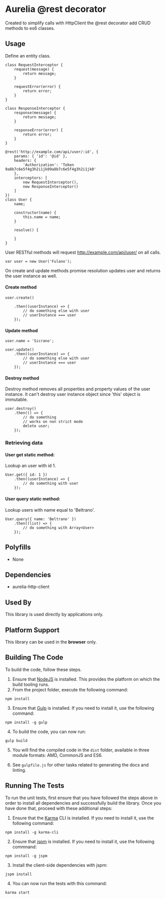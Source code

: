 # Aurelia @rest decorator

Created to simplify calls with HttpClient the @rest decorator add CRUD methods to es6 classes.

## Usage

Define an entity class.

```
class RequestInterceptor {
    request(message) {
        return message;
    }

    requestError(error) {
        return error;
    }
}

class ResponseInterceptor {
    response(message) {
        return message;
    }

    responseError(error) {
        return error;
    }
}

@rest('http://example.com/api/user/:id', {
    params: { 'id': '@id' },
    headers: {
        'Authorization': 'Token 9a8b7c6e5f4g3h2i1jk09a8b7c6e5f4g3h2i1jk0'
    },
    interceptors: [
        new RequestInterceptor(),
        new ResponseInterceptor()
    ]
})
class User {
    name;

    constructor(name) {
        this.name = name;
    }

    resolve() {

    }
}
```

User RESTful methods will request http://example.com/api/user/ on all calls.

```
var user = new User('Fulano');
```

On create and update methods promise resolution updates user and returns the user instance as well.

#### Create method

```
user.create()

    .then((userInstance) => {
        // do something else with user
        // userInstance === user
    });
```

#### Update method

```
user.name = 'Sicrano';

user.update()
    .then((userInstance) => {
        // do something else with user
        // userInstance === user
    });
```

#### Destroy method

Destroy method removes all properties and property values of the user instance. It can't destroy user instance object since 'this' object is immutable.

```
user.destroy()
    .then(() => {
        // do something
        // works on non strict mode
        delete user;
    });
```

### Retrieving data

#### User get static method:

Lookup an user with id 1.

```
User.get({ id: 1 })
    .then((userInstance) => {
        // do something with user
    });
```

#### User query static method:

Lookup users with name equal to 'Beltrano'.

```
User.query({ name: 'Beltrano' })
    .then((list) => {
        // do something with Array<User>
    });
```

## Polyfills

* None

## Dependencies

* aurelia-http-client

## Used By

This library is used directly by applications only.

## Platform Support

This library can be used in the **browser** only.

## Building The Code

To build the code, follow these steps.

1. Ensure that [NodeJS](http://nodejs.org/) is installed. This provides the platform on which the build tooling runs.
2. From the project folder, execute the following command:

  ```shell
  npm install
  ```
3. Ensure that [Gulp](http://gulpjs.com/) is installed. If you need to install it, use the following command:

  ```shell
  npm install -g gulp
  ```
4. To build the code, you can now run:

  ```shell
  gulp build
  ```
5. You will find the compiled code in the `dist` folder, available in three module formats: AMD, CommonJS and ES6.

6. See `gulpfile.js` for other tasks related to generating the docs and linting.

## Running The Tests

To run the unit tests, first ensure that you have followed the steps above in order to install all dependencies and successfully build the library. Once you have done that, proceed with these additional steps:

1. Ensure that the [Karma](http://karma-runner.github.io/) CLI is installed. If you need to install it, use the following command:

  ```shell
  npm install -g karma-cli
  ```
2. Ensure that [jspm](http://jspm.io/) is installed. If you need to install it, use the following commnand:

  ```shell
  npm install -g jspm
  ```
3. Install the client-side dependencies with jspm:

  ```shell
  jspm install
  ```

4. You can now run the tests with this command:

  ```shell
  karma start
  ```
